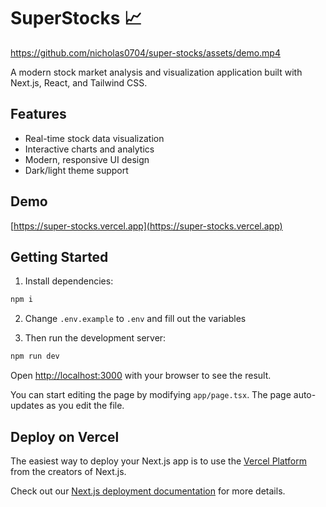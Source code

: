 # SuperStocks 📈

https://github.com/nicholas0704/super-stocks/assets/demo.mp4

A modern stock market analysis and visualization application built with Next.js, React, and Tailwind CSS.

## Features
- Real-time stock data visualization
- Interactive charts and analytics
- Modern, responsive UI design
- Dark/light theme support

## Demo
[https://super-stocks.vercel.app](https://super-stocks.vercel.app)

## Getting Started
1. Install dependencies:
  ```bash
  npm i 
  ```

2. Change `.env.example` to `.env` and fill out the variables

3. Then run the development server:

  ```bash
  npm run dev
  ```

Open [http://localhost:3000](http://localhost:3000) with your browser to see the result.

You can start editing the page by modifying `app/page.tsx`. The page auto-updates as you edit the file.

## Deploy on Vercel

The easiest way to deploy your Next.js app is to use the [Vercel Platform](https://vercel.com/new?utm_medium=default-template&filter=next.js&utm_source=create-next-app&utm_campaign=create-next-app-readme) from the creators of Next.js.

Check out our [Next.js deployment documentation](https://nextjs.org/docs/deployment) for more details.
